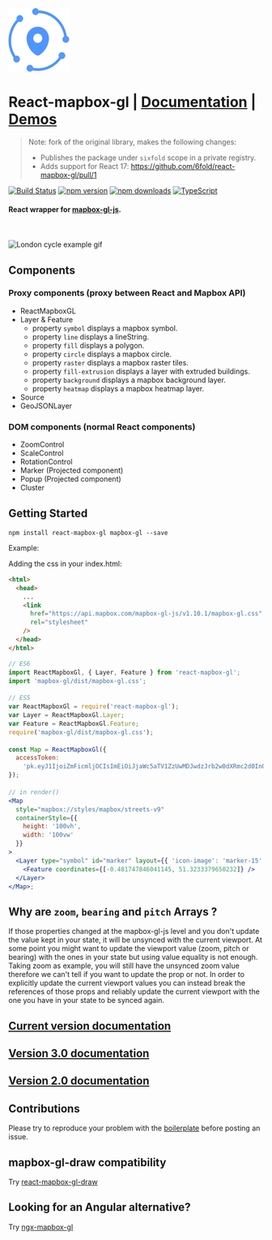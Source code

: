 ![Logo](/logo.png)

# React-mapbox-gl | [Documentation](docs/API.md) | [Demos](http://alex3165.github.io/react-mapbox-gl/demos)

> Note: fork of the original library, makes the following changes:
>
> - Publishes the package under `sixfold` scope in a private registry.
> - Adds support for React 17: https://github.com/6fold/react-mapbox-gl/pull/1
>

[![Build Status](https://travis-ci.org/alex3165/react-mapbox-gl.svg?branch=master)](https://travis-ci.org/alex3165/react-mapbox-gl)
[![npm version](https://img.shields.io/npm/v/react-mapbox-gl.svg?style=flat)](https://www.npmjs.com/package/react-mapbox-gl)
[![npm downloads](https://img.shields.io/npm/dm/react-mapbox-gl.svg)](https://www.npmjs.com/package/react-mapbox-gl)
[![TypeScript](https://img.shields.io/badge/%3C%2F%3E-TypeScript-blue.svg)](https://github.com/microsoft/TypeScript)
<br/>

#### React wrapper for [mapbox-gl-js](https://www.mapbox.com/mapbox-gl-js/api/).

<br/><br/>
![London cycle example gif](docs/london-cycle-example.gif 'London cycle example gif')

## Components

### Proxy components (proxy between React and Mapbox API)

- ReactMapboxGL
- Layer & Feature
  - property `symbol` displays a mapbox symbol.
  - property `line` displays a lineString.
  - property `fill` displays a polygon.
  - property `circle` displays a mapbox circle.
  - property `raster` displays a mapbox raster tiles.
  - property `fill-extrusion` displays a layer with extruded buildings.
  - property `background` displays a mapbox background layer.
  - property `heatmap` displays a mapbox heatmap layer.
- Source
- GeoJSONLayer

### DOM components (normal React components)

- ZoomControl
- ScaleControl
- RotationControl
- Marker (Projected component)
- Popup (Projected component)
- Cluster

## Getting Started

```
npm install react-mapbox-gl mapbox-gl --save
```

Example:

Adding the css in your index.html:

```html
<html>
  <head>
    ...
    <link
      href="https://api.mapbox.com/mapbox-gl-js/v1.10.1/mapbox-gl.css"
      rel="stylesheet"
    />
  </head>
</html>
```

```jsx
// ES6
import ReactMapboxGl, { Layer, Feature } from 'react-mapbox-gl';
import 'mapbox-gl/dist/mapbox-gl.css';

// ES5
var ReactMapboxGl = require('react-mapbox-gl');
var Layer = ReactMapboxGl.Layer;
var Feature = ReactMapboxGl.Feature;
require('mapbox-gl/dist/mapbox-gl.css');

const Map = ReactMapboxGl({
  accessToken:
    'pk.eyJ1IjoiZmFicmljOCIsImEiOiJjaWc5aTV1ZzUwMDJwdzJrb2w0dXRmc2d0In0.p6GGlfyV-WksaDV_KdN27A'
});

// in render()
<Map
  style="mapbox://styles/mapbox/streets-v9"
  containerStyle={{
    height: '100vh',
    width: '100vw'
  }}
>
  <Layer type="symbol" id="marker" layout={{ 'icon-image': 'marker-15' }}>
    <Feature coordinates={[-0.481747846041145, 51.3233379650232]} />
  </Layer>
</Map>;
```

## Why are `zoom`, `bearing` and `pitch` Arrays ?

If those properties changed at the mapbox-gl-js level and you don't update the value kept in your state, it will be unsynced with the current viewport. At some point you might want to update the viewport value (zoom, pitch or bearing) with the ones in your state but using value equality is not enough. Taking zoom as example, you will still have the unsynced zoom value therefore we can't tell if you want to update the prop or not. In order to explicitly update the current viewport values you can instead break the references of those props and reliably update the current viewport with the one you have in your state to be synced again.

## [Current version documentation](docs/API.md)

## [Version 3.0 documentation](https://github.com/alex3165/react-mapbox-gl/blob/v3.9.2/docs/API.md)

## [Version 2.0 documentation](https://github.com/alex3165/react-mapbox-gl/blob/v2-archive/docs/API.md)

## Contributions

Please try to reproduce your problem with the [boilerplate](https://github.com/alex3165/react-mapbox-gl-debug) before posting an issue.

## mapbox-gl-draw compatibility

Try [react-mapbox-gl-draw](https://github.com/amaurymartiny/react-mapbox-gl-draw)

## Looking for an Angular alternative?

Try [ngx-mapbox-gl](https://github.com/Wykks/ngx-mapbox-gl)
